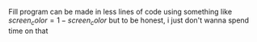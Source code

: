 Fill program can be made in less lines of code using something like $screen_color=1-screen_color$
but to be honest, i just don't wanna spend time on that

